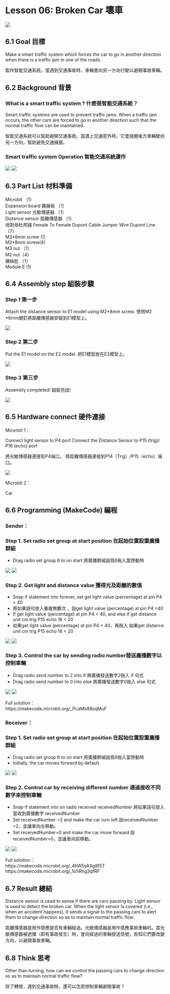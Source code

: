 # Lesson 06: Broken Car 壞車
![](picture/6/6_1.png)

## 6.1 Goal 目標
<P>
Make a smart traffic system which forces the car to go in another direction when there is a traffic jam in one of the roads.  
<P>
<P>
製作智能交通系統。當遇到交通事故時，車輛會向另一方向行駛以避開事故車輛。
<P>

## 6.2 Background 背景
### What is a smart traffic system ? 什麽是智能交通系統？
<P>
Smart traffic systems are used to prevent traffic jams. When a traffic jam occurs, the other cars are forced to go in another direction such that the normal traffic flow can be maintained. 
<P>
<P>
智能交通系統可以幫助避開交通事故。當遇上交通意外時，它會提醒後方車輛駛向另一方向，幫助避免交通擁塞。
<P>

### Smart traffic system Operation 智能交通系統運作
![](picture/6/6_2.png)
![](picture/6/6_3.png)

## 6.3 Part List 材料準備
<P>
Microbit （1）<BR>
Expansion board 擴展板 （1）<BR>
Light sensor 光敏傳感器 （1）<BR>
Distance sensor 距離傳感器 （1）<BR>
母對母杜邦綫 Female To Female Dupont Cable Jumper Wire Dupont Line （7）<BR>
M3*8mm screw (1)<BR>
M2*8mm screw(4)<BR>
M3 nut （1）<BR>
M2 nut（4）<BR>
螺絲批 （1）<BR>
Module E (1) <BR>
<P>

## 6.4 Assembly step 組裝步驟
### Step 1 第一步
<P>
Attach the distance sensor to E1 model using M2*8mm screw. 使用M2 *8mm螺釘將距離傳感器安裝到E1模型上。
<P>
 
![](picture/6/6_4.png)

### Step 2 第二步
<P>
Put the E1 model on the E2 model. 把E1模型放在E2模型上。
<P>
 
![](picture/6/6_5.png)

### Step 3 第三步
<P>
Assembly completed! 組裝完成!
<P>
 
![](picture/6/6_6.png)

## 6.5 Hardware connect 硬件連接
<P>
Micorbit 1：
<P>
<P>
Connect light sensor to P4 port
Connect the Distance Sensor to P15 (trig)/ P16 (echo) port
<P>
<P>
將光敏傳感器連接到P4端口。
將距離傳感器連接到P14（Trig）/P15（echo）端口。
<P>
 
![](picture/6/6_7.jpg)
<BR>
<P>
Microbit 2：
<P>
<P>
Car
<P>

## 6.6 Programming (MakeCode) 編程

### Sender：

### Step 1. Set radio set group at start position 在起始位置設置廣播群組
+ Drag radio set group 6 to on start  將廣播群組設爲6拖入當啓動時
 
![](picture/6/6_8.png)
![](picture/6/6_9.png)

### Step 2. Get light and distance value 獲得光及距離的數值
+ Snap if statement into forever, set get light value (percentage) at pin P4 < 40
+ 將如果語句放入重複無數次 ，設get light value (percentage) at pin P4 <40
+ If get light value (percentage) at pin P4 < 40, and else if get distance unit cm trig P15 echo 16 < 20
+ 如果get light value (percentage) at pin P4 < 40，再拖入 如果get distance unit cm trig P15 echo 16 < 20
 
![](picture/6/6_10.png)
![](picture/6/6_11.png)

### Step 3. Control the car by sending radio number發送廣播數字以控制車輛
+ Drag radio send number to 2 into if 將廣播發送數字2拖入 if 句式<BR>
+ Drag radio send number to 0 into else 將廣播發送數字0拖入 else 句式<BR>
 
![](picture/6/6_12.png)
![](picture/6/6_13.png)

<P>
Full solution：<BR>
https://makecode.microbit.org/_PcaMb88sqMuF
<P>

### Receiver：
### Step 1. Set radio set group at start position 在起始位置設置廣播群組
+ Drag radio set group 6 to on start  將廣播群組設爲6拖入當啓動時
+ Initially, the car  moves forward by default
 
![](picture/6/6_14.png)
![](picture/6/6_15.png)
 

### Step 2. Control car by receiving different number 通過接收不同數字來控制車輛
+ Snap if statement into on radio received receivedNumber 將如果語句放入當收到廣播數字 receivedNumber 
+ Set receivedNumber =2 and make the car turn left 設receivedNumber =2，並讓車向左移動。
+ Set receivedNumber=0 and make the car move forward 設receivedNumber=0，並讓車向前移動。
 
![](picture/6/6_16.png)
![](picture/6/6_17.png)

<P>
Full solution：<BR>
https://makecode.microbit.org/_4hW5yAXg8f5T<BR>
https://makecode.microbit.org/_1o1iRhg3qfRF
<P>

## 6.7 Result 總結
<P>
Distance sensor is used to sense if there are cars passing by. Light sensor is used to detect the broken car. When the light sensor is covered (i.e., when an accident happens), it sends a signal to the passing cars to alert them to change direction so as to maintain normal traffic flow. 
<P>
<P>
距離傳感器是用作感應是否有車輛經過。光敏傳感器是用作感應事故車輛的。當光敏傳感器被遮擋（即有事故發生）時，會向經過的車輛發送信號，告知它們要改變方向，以避開事故車輛。
<P>

## 6.8 Think 思考
<P>
Other than turning, how can we control the passing cars to change direction so as to maintain normal traffic flow? 
<P>
<P>
除了轉彎，遇到交通事故時，還可以怎麽控制車輛避開事故？
<P>
